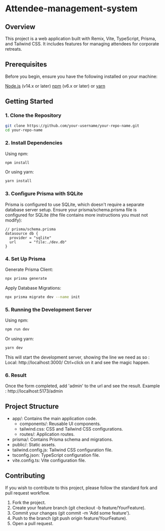 # Attendee-management-system

## Overview
This project is a web application built with Remix, Vite, TypeScript, Prisma, and Tailwind CSS. It includes features for managing attendees for corporate retreats.

## Prerequisites
Before you begin, ensure you have the following installed on your machine:

[Node.js](https://nodejs.org/fr/) (v14.x or later)
[npm](https://www.npmjs.com/) (v6.x or later) or [yarn](https://yarnpkg.com/)

## Getting Started
### 1. Clone the Repository

```bash
git clone https://github.com/your-username/your-repo-name.git
cd your-repo-name
```

### 2. Install Dependencies
Using npm:

```bash
npm install
```

Or using yarn:

```bash
yarn install
```

### 3. Configure Prisma with SQLite
Prisma is configured to use SQLite, which doesn't require a separate database server setup. Ensure your prisma/schema.prisma file is configured for SQLite (the file contains more instructions you must not modify):

```prisma
// prisma/schema.prisma
datasource db {
  provider = "sqlite"
  url      = "file:./dev.db"
}
```

### 4. Set Up Prisma
Generate Prisma Client:
```bash
npx prisma generate
```

Apply Database Migrations:
```bash
npx prisma migrate dev --name init
```

### 5. Running the Development Server
Using npm:
```bash
npm run dev
```

Or using yarn:
```bash
yarn dev
```

This will start the development server, showing the line we need as so : Local:   http://localhost:3000/
Ctrl+click on it and see the magic happen.

### 6. Result
Once the form completed, add 'admin' to the url and see the result.
Example : http://localhost:5173/admin

## Project Structure
* app/: Contains the main application code.
  * components/: Reusable UI components.
  * tailwind.css: CSS and Tailwind CSS configurations.
  * routes/: Application routes.
* prisma/: Contains Prisma schema and migrations.
* public/: Static assets.
* tailwind.config.js: Tailwind CSS configuration file.
* tsconfig.json: TypeScript configuration file.
* vite.config.ts: Vite configuration file.

## Contributing
If you wish to contribute to this project, please follow the standard fork and pull request workflow.

1. Fork the project.
2. Create your feature branch (git checkout -b feature/YourFeature).
3. Commit your changes (git commit -m 'Add some feature').
4. Push to the branch (git push origin feature/YourFeature).
5. Open a pull request.
